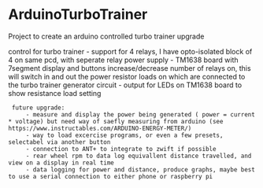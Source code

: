 # ArduinoTurboTrainer
Project to create an arduino controlled turbo trainer upgrade

 control for turbo trainer
     - support for 4 relays, I have opto-isolated block of 4 on same pcd, with seperate relay power supply
     - TM1638 board with 7segment display and buttons increase/decrease number of relays on, this will switch in and out the power resistor loads on which are connected to the turbo trainer generator circuit
     - output for LEDs on TM1638 board to show resistance load setting
    
     future upgrade:
         - measure and display the power being generated ( power = current * voltage) but need way of saefly measuring from arduino (see https://www.instructables.com/ARDUINO-ENERGY-METER/)
         - way to load excercise programs, or even a few presets, selectabel via another button
         - connection to ANT+ to integrate to zwift if possible
         - rear wheel rpm to data log equivallent distance travelled, and view on a display in real time
         - data logging for power and distance, produce graphs, maybe best to use a serial connection to either phone or raspberry pi

